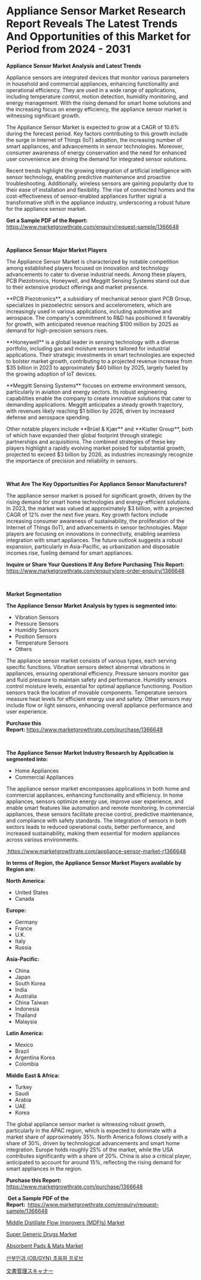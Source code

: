 <p><h1>Appliance Sensor Market Research Report Reveals The Latest Trends And Opportunities of this Market for Period from 2024 - 2031</h1></p><p><strong>Appliance Sensor Market Analysis and Latest Trends</strong></p>
<p><p>Appliance sensors are integrated devices that monitor various parameters in household and commercial appliances, enhancing functionality and operational efficiency. They are used in a wide range of applications, including temperature control, motion detection, humidity monitoring, and energy management. With the rising demand for smart home solutions and the increasing focus on energy efficiency, the appliance sensor market is witnessing significant growth.</p><p>The Appliance Sensor Market is expected to grow at a CAGR of 10.6% during the forecast period. Key factors contributing to this growth include the surge in Internet of Things (IoT) adoption, the increasing number of smart appliances, and advancements in sensor technologies. Moreover, consumer awareness of energy conservation and the need for enhanced user convenience are driving the demand for integrated sensor solutions.</p><p>Recent trends highlight the growing integration of artificial intelligence with sensor technology, enabling predictive maintenance and proactive troubleshooting. Additionally, wireless sensors are gaining popularity due to their ease of installation and flexibility. The rise of connected homes and the cost-effectiveness of sensor-enabled appliances further signal a transformative shift in the appliance industry, underscoring a robust future for the appliance sensor market.</p></p>
<p><strong>Get a Sample PDF of the Report:&nbsp;</strong> <a href="https://www.marketgrowthrate.com/enquiry/request-sample/1366648">https://www.marketgrowthrate.com/enquiry/request-sample/1366648</a></p>
<p>&nbsp;</p>
<p><strong>Appliance Sensor Major Market Players</strong></p>
<p><p>The Appliance Sensor Market is characterized by notable competition among established players focused on innovation and technology advancements to cater to diverse industrial needs. Among these players, PCB Piezotronics, Honeywell, and Meggitt Sensing Systems stand out due to their extensive product offerings and market presence.</p><p>**PCB Piezotronics**, a subsidiary of mechanical sensor giant PCB Group, specializes in piezoelectric sensors and accelerometers, which are increasingly used in various applications, including automotive and aerospace. The company's commitment to R&D has positioned it favorably for growth, with anticipated revenue reaching $100 million by 2025 as demand for high-precision sensors rises.</p><p>**Honeywell** is a global leader in sensing technology with a diverse portfolio, including gas and moisture sensors tailored for industrial applications. Their strategic investments in smart technologies are expected to bolster market growth, contributing to a projected revenue increase from $35 billion in 2023 to approximately $40 billion by 2025, largely fueled by the growing adoption of IoT devices.</p><p>**Meggitt Sensing Systems** focuses on extreme environment sensors, particularly in aviation and energy sectors. Its robust engineering capabilities enable the company to create innovative solutions that cater to demanding applications. Meggitt anticipates a steady growth trajectory, with revenues likely reaching $1 billion by 2026, driven by increased defense and aerospace spending.</p><p>Other notable players include **Brüel & Kjær** and **Kistler Group**, both of which have expanded their global footprint through strategic partnerships and acquisitions. The combined strategies of these key players highlight a rapidly evolving market poised for substantial growth, projected to exceed $3 billion by 2026, as industries increasingly recognize the importance of precision and reliability in sensors.</p></p>
<p>&nbsp;</p>
<p><strong>What Are The Key Opportunities For Appliance Sensor Manufacturers?</strong></p>
<p><p>The appliance sensor market is poised for significant growth, driven by the rising demand for smart home technologies and energy-efficient solutions. In 2023, the market was valued at approximately $3 billion, with a projected CAGR of 12% over the next five years. Key growth factors include increasing consumer awareness of sustainability, the proliferation of the Internet of Things (IoT), and advancements in sensor technologies. Major players are focusing on innovations in connectivity, enabling seamless integration with smart appliances. The future outlook suggests a robust expansion, particularly in Asia-Pacific, as urbanization and disposable incomes rise, fueling demand for smart appliances.</p></p>
<p><strong>Inquire or Share Your Questions If Any Before Purchasing This Report:</strong> <a href="https://www.marketgrowthrate.com/enquiry/pre-order-enquiry/1366648">https://www.marketgrowthrate.com/enquiry/pre-order-enquiry/1366648</a></p>
<p>&nbsp;</p>
<p><strong>Market Segmentation</strong></p>
<p><strong>The Appliance Sensor Market Analysis by types is segmented into:</strong></p>
<p><ul><li>Vibration Sensors</li><li>Pressure Sensors</li><li>Humidity Sensors</li><li>Position Sensors</li><li>Temperature Sensors</li><li>Others</li></ul></p>
<p><p>The appliance sensor market consists of various types, each serving specific functions. Vibration sensors detect abnormal vibrations in appliances, ensuring operational efficiency. Pressure sensors monitor gas and fluid pressure to maintain safety and performance. Humidity sensors control moisture levels, essential for optimal appliance functioning. Position sensors track the location of movable components. Temperature sensors measure heat levels for efficient energy use and safety. Other sensors may include flow or light sensors, enhancing overall appliance performance and user experience.</p></p>
<p><strong>Purchase this Report:&nbsp;</strong><a href="https://www.marketgrowthrate.com/purchase/1366648">https://www.marketgrowthrate.com/purchase/1366648</a></p>
<p>&nbsp;</p>
<p><strong>The Appliance Sensor Market Industry Research by Application is segmented into:</strong></p>
<p><ul><li>Home Appliances</li><li>Commercial Appliances</li></ul></p>
<p><p>The appliance sensor market encompasses applications in both home and commercial appliances, enhancing functionality and efficiency. In home appliances, sensors optimize energy use, improve user experience, and enable smart features like automation and remote monitoring. In commercial appliances, these sensors facilitate precise control, predictive maintenance, and compliance with safety standards. The integration of sensors in both sectors leads to reduced operational costs, better performance, and increased sustainability, making them essential for modern appliances across various environments.</p></p>
<p><a href="https://www.marketgrowthrate.com/appliance-sensor-market-r1366648">&nbsp;https://www.marketgrowthrate.com/appliance-sensor-market-r1366648</a></p>
<p><strong>In terms of Region, the Appliance Sensor Market Players available by Region are:</strong></p>
<p>
    <p> <strong> North America: </strong>
        <ul>
            <li>United States</li>
            <li>Canada</li>
        </ul>
        </p> 
    <p> <strong> Europe: </strong>
        <ul>
            <li>Germany</li>
            <li>France</li>
            <li>U.K.</li>
            <li>Italy</li>
            <li>Russia</li>
        </ul>
        </p> 
    <p> <strong> Asia-Pacific: </strong>
        <ul>
            <li>China</li>
            <li>Japan</li>
            <li>South Korea</li>
            <li>India</li>
            <li>Australia</li>
            <li>China Taiwan</li>
            <li>Indonesia</li>
            <li>Thailand</li>
            <li>Malaysia</li>
        </ul>
        </p> 
    <p> <strong> Latin America: </strong>
        <ul>
            <li>Mexico</li>
            <li>Brazil</li>
            <li>Argentina Korea</li>
            <li>Colombia</li>
        </ul>
        </p> 
    <p> <strong> Middle East & Africa: </strong>
        <ul>
            <li>Turkey</li>
            <li>Saudi</li>
            <li>Arabia</li>
            <li>UAE</li>
            <li>Korea</li>
        </ul>
    </p>
    </p>
<p><p>The global appliance sensor market is witnessing robust growth, particularly in the APAC region, which is expected to dominate with a market share of approximately 35%. North America follows closely with a share of 30%, driven by technological advancements and smart home integration. Europe holds roughly 25% of the market, while the USA contributes significantly with a share of 20%. China is also a critical player, anticipated to account for around 15%, reflecting the rising demand for smart appliances in the region.</p></p>
<p><strong>Purchase this Report: </strong><a href="https://www.marketgrowthrate.com/purchase/1366648">https://www.marketgrowthrate.com/purchase/1366648</a></p>
<p>&nbsp;<strong>Get a Sample PDF of the Report:&nbsp;&nbsp;</strong><a href="https://www.marketgrowthrate.com/enquiry/request-sample/1366648">https://www.marketgrowthrate.com/enquiry/request-sample/1366648</a></p>
<p><strong></strong></p>
<p><p><a href="https://issuu.com/reportprime-2/docs/middle-distillate-flow-improvers-md_3427e266beb409">Middle Distillate Flow Improvers (MDFIs) Market</a></p><p><a href="https://github.com/FahadAhmed712/Market-Research-Report-List-1/blob/main/super-generic-drugs-market.md">Super Generic Drugs Market</a></p><p><a href="https://github.com/YashRP12/Market-Research-Report-List-6/blob/main/absorbent-pads-mats-market.md">Absorbent Pads & Mats Market</a></p><p><a href="https://medium.com/@jakiruddin511/%EC%8B%9C%EC%9E%A5-%EC%84%A0%EB%91%90%EC%A3%BC%EC%9E%90%EC%99%80-%EB%92%A4%EC%B2%98%EC%A7%84-%EA%B8%B0%EC%97%85-%EA%B8%80%EB%A1%9C%EB%B2%8C-%EC%82%B0%EB%B6%80%EC%9D%B8%EA%B3%BC-ob-gyn-%EC%B4%88%EC%9D%8C%ED%8C%8C-%ED%94%84%EB%A1%9C%EB%B8%8C-%EC%8B%9C%EC%9E%A5-%EB%8F%99%ED%96%A5-%EB%B0%8F-%EC%98%88%EC%B8%A1-2024-2031-f1e5601739e6?postPublishedType=repub">산부인과 (OB/GYN) 초음파 프로브</a></p><p><a href="https://medium.com/@dylandaniels426/%E3%83%89%E3%82%AD%E3%83%A5%E3%83%A1%E3%83%B3%E3%83%88%E7%AE%A1%E7%90%86%E3%82%B9%E3%82%AD%E3%83%A3%E3%83%8A%E3%83%BC%E5%B8%82%E5%A0%B4%E3%82%B7%E3%82%A7%E3%82%A2-%E8%A6%8F%E6%A8%A1-%E3%83%88%E3%83%AC%E3%83%B3%E3%83%89-%E6%A5%AD%E7%95%8C%E5%88%86%E6%9E%90%E3%83%AC%E3%83%9D%E3%83%BC%E3%83%88-%E3%82%A2%E3%83%97%E3%83%AA%E3%82%B1%E3%83%BC%E3%82%B7%E3%83%A7%E3%83%B3%E5%88%A5-%E9%87%91%E8%9E%8D-%E6%94%BF%E5%BA%9C-%E3%83%93%E3%82%B8%E3%83%8D%E3%82%B9-%E5%AE%B6%E5%BA%AD-%E3%81%9D%E3%81%AE%E4%BB%96-%E3%82%BF%E3%82%A4%E3%83%97%E5%88%A5-%E9%AB%98%E9%80%9F%E3%83%89%E3%82%AD%E3%83%A5%E3%83%A1%E3%83%B3%E3%83%88%E3%82%B9%E3%82%AD%E3%83%A3%E3%83%8A%E3%83%BC-%E5%B9%B3%E9%9D%A2%E3%83%89%E3%82%AD%E3%83%A5%E3%83%A1%E3%83%B3%E3%83%88%E3%82%B9%E3%82%AD%E3%83%A3%E3%83%8A%E3%83%BC-%E3%83%9D%E3%83%BC-de8cbc0b5bf5?postPublishedType=repub">文書管理スキャナー</a></p></p>